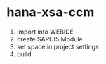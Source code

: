 # hana-xsa-ccm

1. import into WEBIDE 
2. create SAPUI5 Module 
3. set space in project settings
4. build


